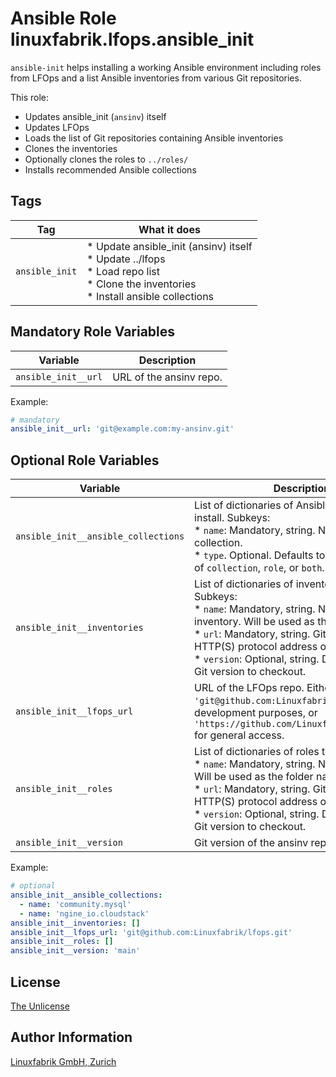 # Ansible Role linuxfabrik.lfops.ansible_init

`ansible-init` helps installing a working Ansible environment including roles from LFOps and a list Ansible inventories from various Git repositories.

This role:

* Updates ansible_init (`ansinv`) itself
* Updates LFOps
* Loads the list of Git repositories containing Ansible inventories
* Clones the inventories
* Optionally clones the roles to `../roles/`
* Installs recommended Ansible collections


## Tags

| Tag            | What it does                                                                                                                                   |
| ---            | ------------                                                                                                                                   |
| `ansible_init` | * Update ansible_init (ansinv) itself<br> * Update ../lfops<br> * Load repo list<br> * Clone the inventories<br> * Install ansible collections |


## Mandatory Role Variables

| Variable | Description |
| -------- | ----------- |
| `ansible_init__url` | URL of the ansinv repo. |

Example:
```yaml
# mandatory
ansible_init__url: 'git@example.com:my-ansinv.git'
```


## Optional Role Variables

| Variable | Description | Default Value |
| -------- | ----------- | ------------- |
| `ansible_init__ansible_collections` | List of dictionaries of Ansible collections to install. Subkeys: <br> * `name`: Mandatory, string. Name of the collection. <br> * `type`. Optional. Defaults to `collection`. One of `collection`, `role`, or `both`. | All collections required to use LFOps |
| `ansible_init__inventories` | List of dictionaries of inventories to clone. Subkeys: <br> * `name`: Mandatory, string. Name of the inventory. Will be used as the folder name. <br> * `url`: Mandatory, string. Git, SSH, or HTTP(S) protocol address of the repository. <br> * `version`: Optional, string. Defaults to `'main'`. Git version to checkout. | `[]` |
| `ansible_init__lfops_url` | URL of the LFOps repo. Either `'git@github.com:Linuxfabrik/lfops.git'` for development purposes, or `'https://github.com/Linuxfabrik/lfops.git'` for general access. | `'https://github.com/Linuxfabrik/lfops.git'` |
| `ansible_init__roles` | List of dictionaries of roles to clone. Subkeys: <br> * `name`: Mandatory, string. Name of the role. Will be used as the folder name. <br> * `url`: Mandatory, string. Git, SSH, or HTTP(S) protocol address of the repository. <br> * `version`: Optional, string. Defaults to `'main'`. Git version to checkout. | `[]` |
| `ansible_init__version` | Git version of the ansinv repo to checkout. | `'main'` |

Example:
```yaml
# optional
ansible_init__ansible_collections:
  - name: 'community.mysql'
  - name: 'ngine_io.cloudstack'
ansible_init__inventories: []
ansible_init__lfops_url: 'git@github.com:Linuxfabrik/lfops.git'
ansible_init__roles: []
ansible_init__version: 'main'
```


## License

[The Unlicense](https://unlicense.org/)


## Author Information

[Linuxfabrik GmbH, Zurich](https://www.linuxfabrik.ch)
